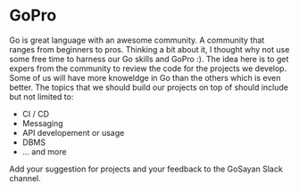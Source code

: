 # GoPro

Go is great language with an awesome community. A community that ranges from beginners to pros. Thinking a bit about it, I thought why not use some free time to harness our Go skills and GoPro :).
The idea here is to get expers from the community to review the code for the projects we develop. Some of us will have more knoweldge in Go than the others which is even better. The topics that we should build our projects on top of should include but not limited to:

- CI / CD
- Messaging
- API developement or usage
- DBMS
- ... and more

Add your suggestion for projects and your feedback to the GoSayan Slack channel. 
